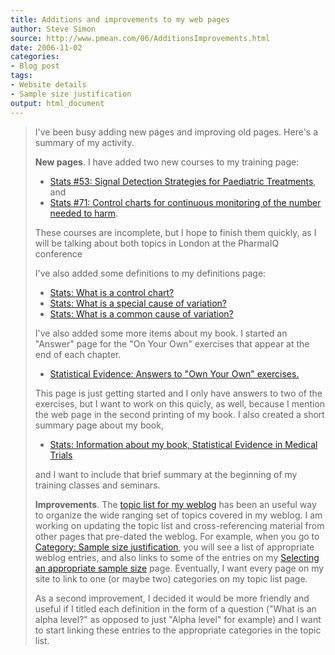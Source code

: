 ```yaml
---
title: Additions and improvements to my web pages
author: Steve Simon
source: http://www.pmean.com/06/AdditionsImprovements.html
date: 2006-11-02
categories:
- Blog post
tags:
- Website details
- Sample size justification
output: html_document
---
```

> I\'ve been busy adding new pages and improving old pages. Here\'s a
> summary of my activity.
>
> **New pages**. I have added two new courses to my training page:
>
> -   [Stats \#53: Signal Detection Strategies for Paediatric
>     Treatments](../training/hand53.asp), and
> -   [Stats \#71: Control charts for continuous monitoring of the
>     number needed to harm](../training/hand71.asp).
>
> These courses are incomplete, but I hope to finish them quickly, as I
> will be talking about both topics in London at the PharmaIQ conference
>
> I\'ve also added some definitions to my definitions page:
>
> -   [Stats: What is a control
>     chart?](www.childrensmercy.org/definitions/ControlChart.htm)
> -   [Stats: What is a special cause of
>     variation?](www.childrensmercy.org/definitions/SpecialCause.htm)
> -   [Stats: What is a common cause of
>     variation?](www.childrensmercy.org/definitions/CommonCause.htm)
>
> I\'ve also added some more items about my book. I started an
> \"Answer\" page for the \"On Your Own\" exercises that appear at the
> end of each chapter.
>
> -   [Statistical Evidence: Answers to \"Own Your Own\"
>     exercises.](../evidence/answers.asp)
>
> This page is just getting started and I only have answers to two of
> the exercises, but I want to work on this quicly, as well, because I
> mention the web page in the second printing of my book. I also created
> a short summary page about my book,
>
> -   [Stats: Information about my book, Statistical Evidence in Medical
>     Trials](../training/extras/book.htm)
>
> and I want to include that brief summary at the beginning of my
> training classes and seminars.
>
> **Improvements**. The [topic list for my weblog](../TopicList.html)
> has been an useful way to organize the wide ranging set of topics
> covered in my weblog. I am working on updating the topic list and
> cross-referencing material from other pages that pre-dated the weblog.
> For example, when you go to [Category: Sample size
> justification](../category/SampleSizeJustification.html), you will see
> a list of appropriate weblog entries, and also links to some of the
> entries on my [Selecting an appropriate sample size](../size.asp)
> page. Eventually, I want every page on my site to link to one (or
> maybe two) categories on my topic list page.
>
> As a second improvement, I decided it would be more friendly and
> useful if I titled each definition in the form of a question (\"What
> is an alpha level?\" as opposed to just \"Alpha level\" for example)
> and I want to start linking these entries to the appropriate
> categories in the topic list.

